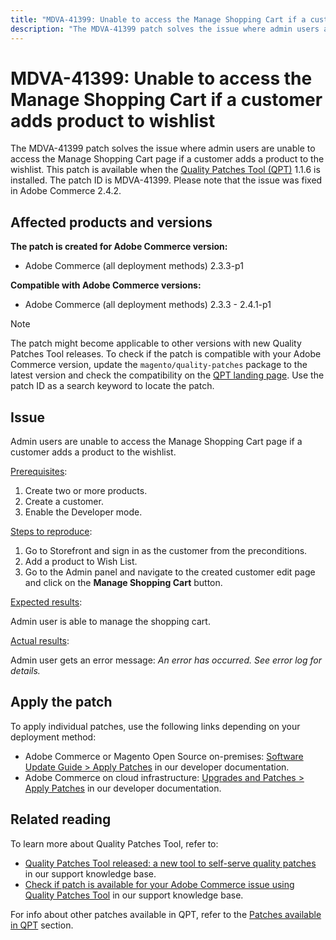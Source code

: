 ```yaml
---
title: "MDVA-41399: Unable to access the Manage Shopping Cart if a customer adds product to wishlist"
description: "The MDVA-41399 patch solves the issue where admin users are unable to access the Manage Shopping Cart page if a customer adds a product to the wishlist. This patch is available when the [Quality Patches Tool (QPT)](https://support.magento.com/hc/en-us/articles/360047139492) 1.1.6 is installed. The patch ID is MDVA-41399. Please note that the issue was fixed in Adobe Commerce 2.4.2."
---
```


# MDVA-41399: Unable to access the Manage Shopping Cart if a customer adds product to wishlist

The MDVA-41399 patch solves the issue where admin users are unable to access the Manage Shopping Cart page if a customer adds a product to the wishlist. This patch is available when the [Quality Patches Tool (QPT)](https://support.magento.com/hc/en-us/articles/360047139492) 1.1.6 is installed. The patch ID is MDVA-41399. Please note that the issue was fixed in Adobe Commerce 2.4.2.

## Affected products and versions

**The patch is created for Adobe Commerce version:**

* Adobe Commerce (all deployment methods) 2.3.3-p1

**Compatible with Adobe Commerce versions:**

* Adobe Commerce (all deployment methods) 2.3.3 - 2.4.1-p1

>[!NOTE]
>
>The patch might become applicable to other versions with new Quality Patches Tool releases. To check if the patch is compatible with your Adobe Commerce version, update the `magento/quality-patches` package to the latest version and check the compatibility on the [QPT landing page](https://devdocs.magento.com/quality-patches/tool.html#patch-grid). Use the patch ID as a search keyword to locate the patch.

## Issue

Admin users are unable to access the Manage Shopping Cart page if a customer adds a product to the wishlist.

<u>Prerequisites</u>:

1. Create two or more products.
1. Create a customer.
1. Enable the Developer mode.

<u>Steps to reproduce</u>:

1. Go to Storefront and sign in as the customer from the preconditions.
1. Add a product to Wish List.
1. Go to the Admin panel and navigate to the created customer edit page and click on the **Manage Shopping Cart** button.

<u>Expected results</u>:

Admin user is able to manage the shopping cart.

<u>Actual results</u>:

Admin user gets an error message: *An error has occurred. See error log for details.*

## Apply the patch

To apply individual patches, use the following links depending on your deployment method:

* Adobe Commerce or Magento Open Source on-premises: [Software Update Guide > Apply Patches](https://devdocs.magento.com/guides/v2.4/comp-mgr/patching/mqp.html) in our developer documentation.
* Adobe Commerce on cloud infrastructure: [Upgrades and Patches > Apply Patches](https://devdocs.magento.com/cloud/project/project-patch.html) in our developer documentation.

## Related reading

To learn more about Quality Patches Tool, refer to:

* [Quality Patches Tool released: a new tool to self-serve quality patches](https://support.magento.com/hc/en-us/articles/360047139492) in our support knowledge base.
* [Check if patch is available for your Adobe Commerce issue using Quality Patches Tool](https://support.magento.com/hc/en-us/articles/360047125252) in our support knowledge base.

For info about other patches available in QPT, refer to the [Patches available in QPT](https://support.magento.com/hc/en-us/sections/360010506631-Patches-available-in-MQP-tool-) section.